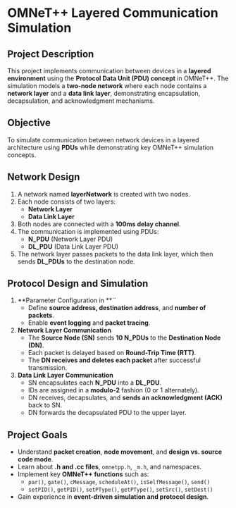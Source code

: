 # OMNeT++ Layered Communication Simulation

## **Project Description**

This project implements communication between devices in a **layered environment** using the **Protocol Data Unit (PDU) concept** in OMNeT++. The simulation models a **two-node network** where each node contains a **network layer** and a **data link layer**, demonstrating encapsulation, decapsulation, and acknowledgment mechanisms.

## **Objective**

To simulate communication between network devices in a layered architecture using **PDUs** while demonstrating key OMNeT++ simulation concepts.

## **Network Design**

1. A network named **layerNetwork** is created with two nodes.
2. Each node consists of two layers:
   - **Network Layer**
   - **Data Link Layer**
3. Both nodes are connected with a **100ms delay channel**.
4. The communication is implemented using PDUs:
   - **N\_PDU** (Network Layer PDU)
   - **DL\_PDU** (Data Link Layer PDU)
5. The network layer passes packets to the data link layer, which then sends **DL\_PDUs** to the destination node.

## **Protocol Design and Simulation**

1. **Parameter Configuration in **``
   - Define **source address, destination address**, and **number of packets**.
   - Enable **event logging** and **packet tracing**.
2. **Network Layer Communication**
   - The **Source Node (SN)** sends **10 N\_PDUs** to the **Destination Node (DN)**.
   - Each packet is delayed based on **Round-Trip Time (RTT)**.
   - The **DN receives and deletes each packet** after successful transmission.
3. **Data Link Layer Communication**
   - SN encapsulates each **N\_PDU** into a **DL\_PDU**.
   - IDs are assigned in a **modulo-2** fashion (0 or 1 alternately).
   - DN receives, decapsulates, and **sends an acknowledgment (ACK)** back to SN.
   - DN forwards the decapsulated PDU to the upper layer.

## **Project Goals**

- Understand **packet creation**, **node movement**, and **design vs. source code mode**.
- Learn about **.h and .cc files**, `omnetpp.h`, `_m.h`, and namespaces.
- Implement key **OMNeT++ functions** such as:
  - `par()`, `gate()`, `cMessage`, `scheduleAt()`, `isSelfMessage()`, `send()`
  - `setPID()`, `getPID()`, `setPType()`, `getPType()`, `setSrc()`, `setDest()`
- Gain experience in **event-driven simulation and protocol design**.




